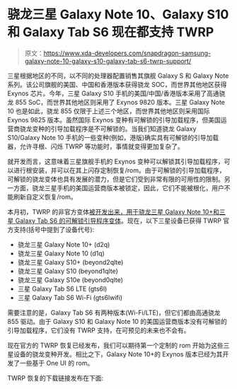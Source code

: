 # 骁龙三星 Galaxy Note 10、Galaxy S10 和 Galaxy Tab S6 现在都支持 TWRP

> 原文：<https://www.xda-developers.com/snapdragon-samsung-galaxy-note-10-galaxy-s10-galaxy-tab-s6-twrp-support/>

三星根据地区的不同，以不同的处理器配置销售其旗舰 Galaxy S 和 Galaxy Note 系列。该公司旗舰的美国、中国和香港版本获得骁龙 SOC，而世界其他地区获得 Exynos 芯片。今年，三星 Galaxy S10 手机的美国/中国/香港版本采用了高通骁龙 855 SoC，而世界其他地区则采用了 Exynos 9820 版本。三星 Galaxy Note 10 也是如此，骁龙 855 仅限于上述三个地区，而世界其他地区则采用国际 Exynos 9825 版本。虽然国际 Exynos 变种有可解锁的引导加载程序，但美国运营商骁龙变种的引导加载程序是不可解锁的。当我们知道骁龙 Galaxy S10/Galaxy Note 10 手机的一些变种(例如，港版)确实具有可解锁的引导加载器，允许寻根、闪烁 TWRP 等功能时，事情就变得更加复杂了。

就开发而言，这意味着三星旗舰手机的 Exynos 变种可以解锁其引导加载程序，可以进行根安装，并可以在其上闪存定制恢复/rom。由于可解锁的引导加载程序，可解锁的骁龙变体也具有发展的潜力，但是它们受到非常有限的可用性的限制。另一方面，骁龙三星手机的美国运营商版本被锁定，因此，它们不能被根化，用户不能刷新自定义恢复/rom。

本月初，TWRP 的非官方变体[被开发出来，用于骁龙三星 Galaxy Note 10+和三星 Galaxy Tab S6 的可解锁引导程序变体](https://www.xda-developers.com/unofficial-twrp-available-samsung-galaxy-note-10-plus-tab-s6-snapdragon/)。现在，以下三星设备已获得 TWRP 官方支持(括号中提到了设备代号):

*   骁龙三星 Galaxy Note 10+ (d2q)
*   骁龙三星 Galaxy Note 10 (d1q)
*   骁龙三星 Galaxy S10+ (beyond2qlte)
*   骁龙三星 Galaxy S10 (beyond1qlte)
*   骁龙三星 Galaxy S10e (beyond0qlte)
*   三星 Galaxy Tab S6 LTE (gts6l)
*   三星 Galaxy Tab S6 Wi-Fi (gts6lwifi)

需要注意的是，Galaxy Tab S6 有两种版本(Wi-Fi/LTE)，但它们都由高通骁龙 855 驱动。由于 Galaxy S10 和 Galaxy Note 10 的美国运营商版本没有可解锁的引导加载程序，它们没有 TWRP 支持，在可预见的未来也不会有。

现在官方的 TWRP 恢复已经发布，我们可以期待第一个定制的 rom 开始为这些三星设备的骁龙变种开发。相比之下，Galaxy Note 10+的 Exynos 版本已经为其开发了一些基于 One UI 的 rom。

TWRP 恢复的下载链接发布在下面:
